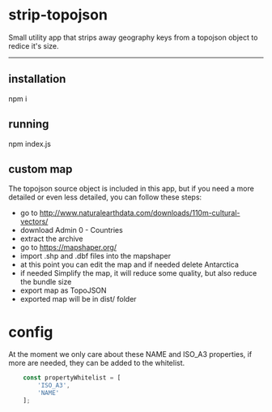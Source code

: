 # strip-topojson
Small utility app that strips away geography keys from a topojson object to redice it's size.

---
## installation
npm i

## running
npm index.js

## custom map
 The topojson source object is included in this app, but if you need a more detailed or even less detailed, you can follow these steps:
- go to http://www.naturalearthdata.com/downloads/110m-cultural-vectors/
- download Admin 0 - Countries
- extract the archive
- go to https://mapshaper.org/
- import .shp and .dbf files into the mapshaper
- at this point you can edit the map and if needed delete Antarctica
- if needed Simplify the map, it will reduce some quality, but also reduce the bundle size
- export map as TopoJSON
- exported map will be in dist/ folder

# config
At the moment we only care about these NAME and ISO_A3 properties, if more are needed, they can be added to the whitelist.

```js 
    const propertyWhitelist = [
        'ISO_A3', 
        'NAME'
    ];
```